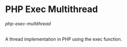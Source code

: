 # PHP Exec Multithread
###### php-exec-multithread

A thread implementation in PHP using the exec function.